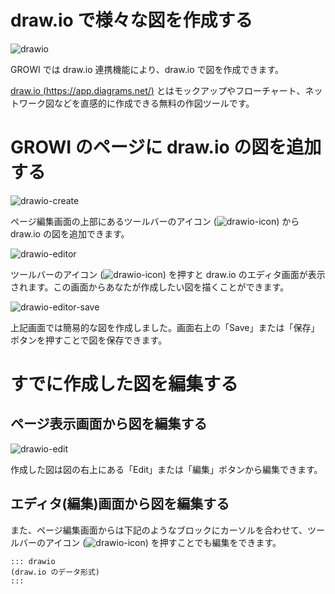 # draw.io で様々な図を作成する

![drawio](/assets/images/drawio.png)

GROWI では draw.io 連携機能により、draw.io で図を作成できます。

[draw.io (https://app.diagrams.net/)](https://app.diagrams.net/) とはモックアップやフローチャート、ネットワーク図などを直感的に作成できる無料の作図ツールです。

# GROWI のページに draw.io の図を追加する

![drawio-create](/assets/images/drawio-create.png)

ページ編集画面の上部にあるツールバーのアイコン (![drawio-icon](/assets/images/drawio-icon.png)) から draw.io の図を追加できます。

![drawio-editor](/assets/images/drawio-editor.png)

ツールバーのアイコン (![drawio-icon](/assets/images/drawio-icon.png)) を押すと
 draw.io のエディタ画面が表示されます。この画面からあなたが作成したい図を描くことができます。

![drawio-editor-save](/assets/images/drawio-editor-save.png)

上記画面では簡易的な図を作成しました。画面右上の「Save」または「保存」ボタンを押すことで図を保存できます。

# すでに作成した図を編集する

## ページ表示画面から図を編集する

![drawio-edit](/assets/images/drawio-edit.png)

作成した図は図の右上にある「Edit」または「編集」ボタンから編集できます。

## エディタ(編集)画面から図を編集する

また、ページ編集画面からは下記のようなブロックにカーソルを合わせて、ツールバーのアイコン (![drawio-icon](/assets/images/drawio-icon.png)) を押すことでも編集をできます。

```
::: drawio
(draw.io のデータ形式)
:::
```
